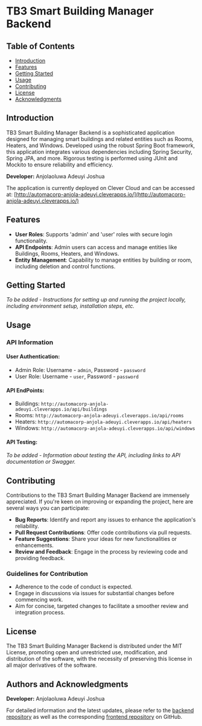 # TB3 Smart Building Manager Backend

## Table of Contents
- [Introduction](#introduction)
- [Features](#features)
- [Getting Started](#getting-started)
- [Usage](#usage)
- [Contributing](#contributing)
- [License](#license)
- [Acknowledgments](#acknowledgments)

## Introduction
TB3 Smart Building Manager Backend is a sophisticated application designed for managing smart buildings and related entities such as Rooms, Heaters, and Windows. Developed using the robust Spring Boot framework, this application integrates various dependencies including Spring Security, Spring JPA, and more. Rigorous testing is performed using JUnit and Mockito to ensure reliability and efficiency.

**Developer:** Anjolaoluwa Adeuyi Joshua

The application is currently deployed on Clever Cloud and can be accessed at:
[http://automacorp-anjola-adeuyi.cleverapps.io/](http://automacorp-anjola-adeuyi.cleverapps.io/)

## Features
- **User Roles**: Supports 'admin' and 'user' roles with secure login functionality.
- **API Endpoints**: Admin users can access and manage entities like Buildings, Rooms, Heaters, and Windows.
- **Entity Management**: Capability to manage entities by building or room, including deletion and control functions.

## Getting Started
*To be added - Instructions for setting up and running the project locally, including environment setup, installation steps, etc.*

## Usage
### API Information
#### User Authentication:
- Admin Role: Username - `admin`, Password - `password`
- User Role: Username - `user`, Password - `password`

#### API EndPoints:
- Buildings: `http://automacorp-anjola-adeuyi.cleverapps.io/api/buildings`
- Rooms: `http://automacorp-anjola-adeuyi.cleverapps.io/api/rooms`
- Heaters: `http://automacorp-anjola-adeuyi.cleverapps.io/api/heaters`
- Windows: `http://automacorp-anjola-adeuyi.cleverapps.io/api/windows`

#### API Testing:
*To be added - Information about testing the API, including links to API documentation or Swagger.*

## Contributing
Contributions to the TB3 Smart Building Manager Backend are immensely appreciated. If you're keen on improving or expanding the project, here are several ways you can participate:

- **Bug Reports**: Identify and report any issues to enhance the application's reliability.
- **Pull Request Contributions**: Offer code contributions via pull requests.
- **Feature Suggestions**: Share your ideas for new functionalities or enhancements.
- **Review and Feedback**: Engage in the process by reviewing code and providing feedback.

### Guidelines for Contribution
- Adherence to the code of conduct is expected.
- Engage in discussions via issues for substantial changes before commencing work.
- Aim for concise, targeted changes to facilitate a smoother review and integration process.

## License
The TB3 Smart Building Manager Backend is distributed under the MIT License, promoting open and unrestricted use, modification, and distribution of the software, with the necessity of preserving this license in all major derivatives of the software.

## Authors and Acknowledgments
**Developer:** Anjolaoluwa Adeuyi Joshua

For detailed information and the latest updates, please refer to the [backend repository](https://github.com/anjola-adeuyi/TB3_Smart_Building_Manager_Backend.git) as well as the corresponding [frontend repository](https://github.com/anjola-adeuyi/TB3_Smart_Building_Manager_Frontend_VueJS.git) on GitHub.

